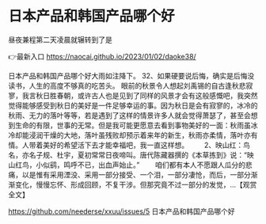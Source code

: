 # 日本产品和韩国产品哪个好
昼夜兼程第二天凌晨就辗转到了是

👉最新入口 https://naocai.github.io/2023/01/02/daoke38/

日本产品和韩国产品哪个好大雨如注降下。
	32、如果硬要说后悔，确实是后悔没读书，人生的高度不够真的吃苦头。
眼前的秋景令人想起刘禹锡的自古逢秋悲寂寥，我言秋日胜春朝，或许古人也是见到了同样的风景才会有这般感慨吧，我突然觉得能够感受到秋日的美好是一件足够幸运的事。因为秋日是会有寂寥的，冰冷的秋雨、无力的落叶等等，若是遇到了这样的情景许多人就会觉得萧瑟了，甚至会想到生命的有限，世事的无常。但是我可能更愿意去看到事物美好的一面：秋雨虽冰冷却能浸润干燥的大地，落叶虽残败却预示着来年的新生，秋雨亦柔情，落叶亦有情。人带着美好的希望活下去才能幸福吧，我一直这样想。
　　2、映山红：鸟名，亦名子规、杜宇，夏初常常日夜啼叫。唐代陈藏器撰的《本草拣到》说：“映山红鸟，小似鹞，鸣呼不已，出血声始止。”
　　咱们都有本人不愿跟人瓜分的悲痛，以是惟有采用湮没、采用一部分接受、一个泪，一部分凄怆，而后，一部分渐渐变化，慢慢忘怀、形成回顾，不复干涉。但那究竟不过一部分的发觉，...【观赏全文】

https://github.com/neederse/xxuu/issues/5
日本产品和韩国产品哪个好
